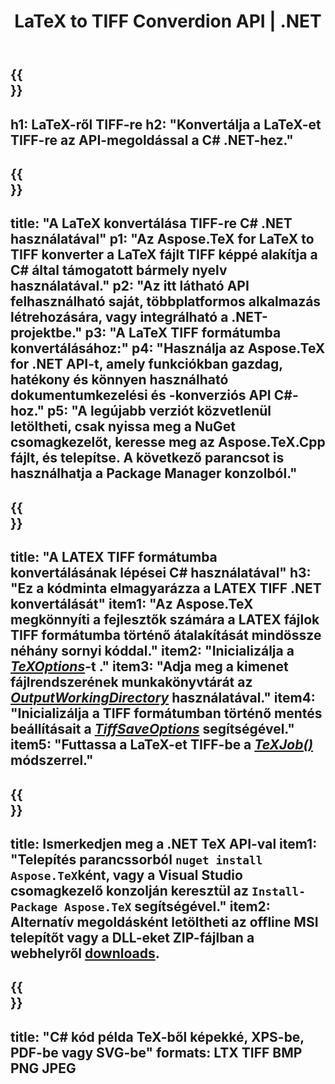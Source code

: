 ﻿---
translation: true
template: /_templates/_conversion-child-net.md
title: LaTeX to TIFF Converdion API | .NET
description: LaTeX-TIFF konvertálási funkció. Integrálja ezt a helyszíni .NET-könyvtárat a projektjébe, vagy használjon többplatformos alkalmazásokat a LaTeX TIFF formátumba konvertálásához.
keywords: latex a tiff api nethez, latex2tiff integráció c#
url: /net/conversion/latex-to-tiff/
family: tex
platformtag: net
feature: conversion
informat: LATEX
outformat: TIFF
otherformats: BMP PNG JPEG PDF SVG XPS
---
{{<section banner>}}
---
h1: LaTeX-ről TIFF-re
h2: "Konvertálja a LaTeX-et TIFF-re az API-megoldással a C# .NET-hez."
---

{{<section overview>}}
---
title: "A LaTeX konvertálása TIFF-re C# .NET használatával"
p1: "Az Aspose.TeX for LaTeX to TIFF konverter a LaTeX fájlt TIFF képpé alakítja a C# által támogatott bármely nyelv használatával."
p2: "Az itt látható API felhasználható saját, többplatformos alkalmazás létrehozására, vagy integrálható a .NET-projektbe."
p3: "A LaTeX TIFF formátumba konvertálásához:"
p4: "Használja az Aspose.TeX for .NET API-t, amely funkciókban gazdag, hatékony és könnyen használható dokumentumkezelési és -konverziós API C#-hoz."
p5: "A legújabb verziót közvetlenül letöltheti, csak nyissa meg a NuGet csomagkezelőt, keresse meg az Aspose.TeX.Cpp fájlt, és telepítse. A következő parancsot is használhatja a Package Manager konzolból."
---

{{<section feature1>}}
---
title: "A LATEX TIFF formátumba konvertálásának lépései C# használatával"
h3: "Ez a kódminta elmagyarázza a LATEX TIFF .NET konvertálását"
item1: "Az Aspose.TeX megkönnyíti a fejlesztők számára a LATEX fájlok TIFF formátumba történő átalakítását mindössze néhány sornyi kóddal."
item2: "Inicializálja a [*TeXOptions*](https://reference.aspose.com/tex/net/aspose.tex/texoptions/)-t ."
item3: "Adja meg a kimenet fájlrendszerének munkakönyvtárát az [*OutputWorkingDirectory*](https://reference.aspose.com/tex/net/aspose.tex/texoptions/outputworkingdirectory/) használatával."
item4: "Inicializálja a TIFF formátumban történő mentés beállításait a [*TiffSaveOptions*](https://reference.aspose.com/tex/net/aspose.tex.presentation.image/tiffsaveoptions/) segítségével."
item5: "Futtassa a LaTeX-et TIFF-be a [*TeXJob()*](https://reference.aspose.com/tex/net/aspose.tex/texjob/) módszerrel."
---

{{<section feature2>}}
---
title: Ismerkedjen meg a .NET TeX API-val
item1: "Telepítés parancssorból ```nuget install Aspose.TeX```ként, vagy a Visual Studio csomagkezelő konzolján keresztül az ```Install-Package Aspose.TeX``` segítségével."
item2: Alternatív megoldásként letöltheti az offline MSI telepítőt vagy a DLL-eket ZIP-fájlban a  webhelyről  [downloads](https://releases.aspose.com/tex/net).
---

{{<section widget>}}
---
title: "C# kód példa TeX-ből képekké, XPS-be, PDF-be vagy SVG-be"
formats: LTX TIFF BMP PNG JPEG
---